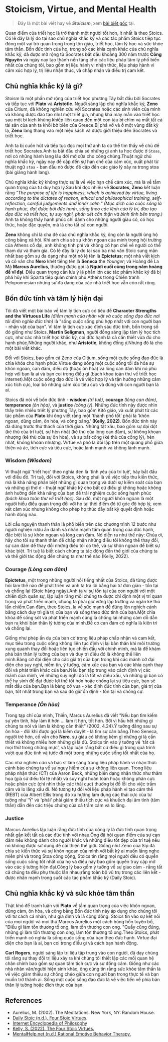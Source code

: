 # Stoicism, Virtue, and Mental Health

> Đây là một bài viết hay về ___Stoicism___, xem [bài biết gốc](https://allpsych.com/stoicism-virtue-and-mental-health/) tại.

Quan điểm của triết học là trở thành một người tốt hơn, ít nhất là theo Stoics. Có lẽ đây là lý do tại sao chủ nghĩa khắc kỷ và các tác phẩm Stoics tiếp tục đóng một vai trò quan trọng trong tôn giáo, triết học, tâm lý học và sức khỏe tâm thần. Bốn đức tính của họ, trong số các khía cạnh khác của chủ nghĩa khắc kỷ, đã được mở rộng từ Socrates bắt đầu khoảng 300 năm trước __Công Nguyên__ và ngày nay tạo thành nền tảng cho các liệu pháp tâm lý phổ biến nhất của chúng tôi, bao gồm trị liệu hành vi nhận thức, liệu pháp hành vi cảm xúc hợp lý, trị liệu nhận thức, và chấp nhận và điều trị cam kết.

## Chủ nghĩa khắc kỷ là gì?

Stoism là một phần mở rộng của triết học phương Tây bắt đầu bởi Socrates và tiếp tục với __Plato__ và __Aristotle__. Người sáng lập chủ nghĩa khắc kỷ, __Zeno__ của Citium, đã không nghiên cứu với Socrates hoặc các sinh viên của mình và không được đào tạo như một triết gia, nhưng khá may mắn vào triết học sau một bi kịch khủng khiếp liên quan đến một con tàu bị chìm và mất tất cả tài sản của anh ta khỏi bờ biển của Greece.Bị phá vỡ và ở một vùng đất kỳ lạ, __Zeno__ lang thang vào một hiệu sách và được giới thiệu đến Socrates và triết học.

Anh ta bị cuốn hút và tiếp tục đọc mọi thứ anh ta có thể tìm thấy về chủ đề triết học Socrates.Anh ta bắt đầu chia sẻ những gì anh ta học được ở `Stoas`, nơi có những hành lang lâu đời mở cửa cho công chúng.Thuật ngữ chủ nghĩa khắc kỷ, ngày nay đề cập đến sự hạn chế của cảm xúc, xuất phát từ thuật ngữ `stoa` - ban đầu nó được đề cập đến các giáo lý xảy ra trong stoa (bài giảng hành lang).

Chủ nghĩa khắc kỷ không thực sự là về việc hạn chế cảm xúc, mà là về tầm quan trọng của tư duy hợp lý.Sau khi đọc nhiều về __Socrates__, __Zeno__ kết luận rằng _"The purpose of life is happiness, which is achieved by virtue, living according to the dictates of reason, ethical and philosophical training, self-reflection, careful judgements and inner calm." (Mục đích của cuộc sống là hạnh phúc, đạt được bởi đức hạnh, sống theo các lệnh của lý trí, đào tạo đạo đức và triết học, tự suy nghĩ, phán xét cẩn thận và bình tĩnh bên trong.)_ Anh ta không thấy hạnh phúc chỉ dành cho những người giàu có, có học thức, hoặc đặc quyền, mà là cho tất cả con người.

__Zeno__ không chỉ là cha đẻ của chủ nghĩa khắc kỷ, ông còn là người ủng hộ công bằng xã hội. Khi anh chia sẻ sự khôn ngoan của mình trong hội trường của Athens cổ đại, anh không tính phí và không có hạn chế về người có thể tham dự và tham gia. Có lẽ đây là lý do tại sao ba nhà văn Stoic sung mãn nhất bao gồm sự đa dạng như một nô lệ tên là __Epictetus__; một nhà viết kịch và cố vấn cho __Nero__ khét tiếng tên là __Seneca__ the _Younger_; và Hoàng đế La Mã __Marcus Aurelius__, thường được gọi là __Người cuối cùng trong năm hoàng đế vĩ đại__. Điều quan trọng cần lưu ý là phần lớn các tác phẩm khắc kỷ đã bị phá hủy khi Sparta tiếp quản chính phủ Athens trong Chiến tranh Peloponnesian nhưng sự đa dạng của các nhà triết học vẫn còn rất rộng.

## Bốn đức tính và tâm lý hiện đại

Tôi đã viết một bài báo về tâm lý tích cực có tiêu đề __Character Strengths and the Virtuous Life__ _(điểm mạnh của nhân vật và cuộc sống đạo đức nơi tôi định nghĩa đức tính)_ là "sống cuộc sống phù hợp nhất với con người bạn - nhân vật của bạn". Vì tâm lý tích cực xác định sáu đức tính, bốn trong số đó giống như Stoics. __Martin Seligman__, người đồng sáng lập tâm lý học tích cực, như các nhà triết học khắc kỷ, coi đức hạnh là cả cần thiết vừa đủ cho hạnh phúc.Những người khác, như __Aristotle__, không đồng ý.Nhưng đó là cho một bài viết khác.

Đối với Stoics, bao gồm cả Zeno của Citium, sống một cuộc sống đạo đức là chìa khóa cho hạnh phúc.Virtue đang sống một cuộc sống tối đa hóa sự khôn ngoan, can đảm, điều độ (hoặc ôn hòa) và lòng can đảm khi nó phù hợp với bạn là ai và bạn coi trọng điều gì (bách khoa toàn thư về triết học internet).Một cuộc sống đạo đức là về việc hợp lý và tận hưởng những cảm xúc tích cực, loại bỏ những cảm xúc tiêu cực và đúng với con người bạn là ai.


Stoics đã nói về bốn đức tính - __wisdom__ _(trí tuệ)_, __courage__ _(lòng can đảm)_, __temperance__ _(ôn hòa)_, và __justice__ _(công lý)_. Những đức tính này được nhìn thấy trên nhiều triết lý phương Tây, bao gồm Kitô giáo, và xuất phát từ các tác phẩm của __Plato__ khi ông viết rằng một 'thành phố tốt' phải là 'khôn ngoan, dũng cảm, ôn hòa, và công bằng.' __(Kelly, 2022)__. Bốn đức tính này đã đứng trước thử thách của thời gian. Những tật xấu, bao gồm sự dại dột (kẻ thù của trí tuệ), sự hèn nhát (kẻ thù của lòng can đảm), sự không khoan nhượng (kẻ thù của sự ôn hòa), và sự bất công (kẻ thù của công lý), hèn nhát, không khoan nhượng. Virtue và phó là đối lập trên một quang phổ giữa thiện và ác, tích cực và tiêu cực, hoặc lành mạnh và không lành mạnh.

### Wisdom _(Wisdom)_

Vì thuật ngữ 'triết học' theo nghĩa đen là 'tình yêu của trí tuệ', hãy bắt đầu với điều đó. Trí tuệ, đối với Stoics, không phải là về việc tiếp thu kiến thức, mà là khả năng phân biệt những gì quan trọng và dưới sự kiểm soát của bạn và những gì thờ ơ - thuật ngữ khắc kỷ cho bất cứ điều gì không hoặc không ảnh hưởng đến khả năng của bạn để trải nghiệm cuộc sống hạnh phúc _(bách khoa toàn thư về triết học)_. Sau đó, một người khôn ngoan là một người hiểu điều quan trọng đối với họ tại thời điểm đó từ góc độ hợp lý, xem xét cảm xúc nhưng không cho phép họ thúc đẩy bất kỳ quyết định hoặc hành động nào.

Lời cầu nguyện thanh thản là phổ biến trên các chương trình 12 bước như người nghiện rượu ẩn danh và nhấn mạnh tầm quan trọng của đức hạnh, đặc biệt là sự khôn ngoan và lòng can đảm. Nó diễn ra như thế này: Chúa ơi, hãy cho tôi sự thanh thản để chấp nhận những điều tôi không thể thay đổi, sự can đảm để thay đổi những điều tôi có thể, và sự khôn ngoan để biết sự khác biệt. Trí tuệ là biết cách chúng ta tác động đến thế giới của chúng ta và thế giới tác động đến chúng ta như thế nào (Kelly, 2022).

### Courage _(Lòng can đảm)_

__Epictetus__, một trong những người nổi tiếng nhất của Stoics, đã từng được hỏi làm thế nào để phát triển và anh ta trả lời bằng hai từ đơn giản - tồn tại và chống lại (Stoic hàng ngày).Anh ta ví sự tồn tại của con người với một chiến dịch quân sự, lập luận rằng mỗi chúng ta được chỉ định một vị trí quan trọng và phát triển mạnh, chúng ta phải giữ vững lập trường và ngăn kẻ thù lấn chiếm.Can đảm, theo Stoics, là về sức mạnh để đứng lên nghịch cảnh bằng cách duy trì giá trị của bạn và sống theo đức tính của bạn.Một chìa khóa để sống sót và phát triển mạnh cũng là chống lại những cám dỗ dẫn bạn ra khỏi bản thân lý tưởng của mình.Để có can đảm có nghĩa là kiên trì và chống lại.

Giống như phép ẩn dụ của bàn cờ trong liệu pháp chấp nhận và cam kết, mục tiêu trong cuộc sống không liên tục định vị lại bản thân khi môi trường xung quanh thay đổi hoặc liên tục chiến đấu với chính mình, mà là để khám phá bản thân lý tưởng của bạn và duy trì điều đó là không thể liên minh.Bảng cờ đại diện cho các giá trị của bạn trong khi các mảnh cờ đại diện cho suy nghĩ, niềm tin, ý tưởng, cảm xúc của bạn và các khía cạnh thay đổi và phát triển khác của bạn.Nếu bạn tập trung vào cách định vị các mảnh của mình, về những suy nghĩ đó là tốt và điều xấu, và những gì bạn có thể hy sinh để đạt được lợi thế tốt hơn hoặc chống lại sự tiêu cực, bạn sẽ mất dấu của bạn.Bạn là bảng cờ vua - xác định đức tính của bạn, giá trị của bạn, tốt nhất trong bạn và sau đó giữ ổn định - tồn tại và chống cự.

### Temperance _(Ôn hòa)_

Trong tạp chí của mình, Thiền, Marcus Aurelius đã viết "Nếu bạn tìm kiếm sự yên tĩnh, hãy làm ít hơn ... làm ít hơn, tốt hơn. Bởi vì hầu hết những gì chúng ta nói và làm là không cần thiết" (2002, 4.24).Ý tưởng đằng sau sự ôn hòa - đôi khi được gọi là kiểm duyệt - là tìm sự cân bằng.Theo Seneca, người trẻ hơn, cố vấn cho __Nero__, sự giàu có không kém gì những gì là cần thiết và không nhiều hơn những gì là đủ. Stoics tin vào ý tưởng về 'tất cả mọi thứ trong chừng mực', và lập luận rằng bất cứ điều gì trong quá trình vượt qua đức tính và tước đi một trong những cuộc sống tốt nhất của họ.

Các nhà nghiên cứu và bác sĩ lâm sàng trong liệu pháp hành vi nhận thức cảnh báo chúng ta về sự nguy hiểm của sự không liên quan. Trong liệu pháp nhận thức (CT) của Aaron Beck, những biến dạng nhận thức như thảm họa (giả sử điều tồi tệ nhất) và suy nghĩ hoàn toàn hoặc không phân cực hoặc phân cực (chỉ nhìn thấy các thái cực) thường bị đổ lỗi cho việc trầm cảm và lo lắng xấu đi. Nó tương tự đối với liệu pháp hành vi tạo cảm thể (REBT) của Albert Ellis trong đó xu hướng lạm dụng các thái cực của tư tưởng như 'Ý' và 'phải' phải giảm thiểu tích cực và khuếch đại âm tính (tâm thần) dẫn đến các triệu chứng của cả trầm cảm và lo lắng.

### Justice

Marcus Aurelius lập luận rằng đức tính của công lý là đức tính quan trọng nhất gắn kết tất cả các đức tính với nhau.Ông đã hỏi quan điểm của sự can đảm nếu không dành cho người khác và những điều tốt đẹp của trí tuệ nếu nó không được sử dụng để cải thiện thế giới. Giống như Zeno của Síp đã chia sẻ kiến thức và sự khôn ngoan của mình với bất kỳ ai muốn lắng nghe miễn phí và trong Stoa công cộng, Stoics tin rằng mọi người đều có quyền sống cuộc sống tốt nhất của họ và điều này bao gồm quyền truy cập mở vào các ý tưởng hiện đại.Công lý bao gồm ý tưởng về sự giao cảm - rằng tất cả chúng ta đều phụ thuộc lẫn nhau;rằng toàn bộ vũ trụ trong các liên kết - được nhấn mạnh trong suốt các tác phẩm khắc kỷ (Daily Stoic).

## Chủ nghĩa khắc kỷ và sức khỏe tâm thần

Thật khó để tranh luận với __Plato__ về tầm quan trọng của việc khôn ngoan, dũng cảm, ôn hòa, và công bằng.Bốn đức tính này áp dụng cho chúng tôi với tư cách cá nhân, như gia đình và là cộng đồng. Stoics tin vào sự kết nối của mọi người và mọi thứ.Marcus Aurelius một cách hùng hồn tuyên bố, "Điều gì làm tổn thương tổ ong, làm tổn thương con ong. "Quầy cũng đúng, những gì làm tổn thương con ong, làm tổn thương tổ ong.Theo Stoics, phát triển mạnh có nghĩa là sống cuộc sống của bạn theo đức hạnh. _Virtue_ đại diện cho bạn là ai, bạn coi trọng điều gì và cách bạn hành động.

__Carl Rogers__, người sáng lập trị liệu tập trung vào con người, đã dạy chúng tôi rằng sự thay đổi trị liệu xảy ra khi chúng tôi thiết lập các mối quan hệ chân chính bao gồm sự quan tâm tích cực và sự đồng cảm. Giống như các nhà nhân văn/người hiện sinh khác, ông cũng tin rằng sức khỏe tâm thần là về việc giảm thiểu sự chồng chéo giữa con người bạn trong thực tế và bạn muốn trở thành ai. Sống một cuộc sống đạo đức là về việc tiến về phía bản thân lý tưởng hoặc đích thực của bạn.

## References

- Aurelius, M. (2002). The Meditations. New York, NY: Random House.
- [Daily Stoic (n.d.). Four Stoic Virtues](https://dailystoic.com/4-stoic-virtues/#:~:text=Virtue%20is%20how%20we%20live%20happy%20and%20free%20lives.&text=If%20we%20were%20to%20describe,temperance%2C%20wisdom%2C%20and%20justice).
- [Internet Encyclopedia of Philosophy](https://iep.utm.edu/stoiceth/)
- [Kelly, S. (2022). The Four Stoic Virtues.](https://classicalwisdom.com/philosophy/stoicism/the-four-stoic-virtues/)
- [MentalHelp.net (n.d.) Rational Emotive Behavior Therapy.](https://www.mentalhelp.net/psychotherapy/rational-emotive-behavior-therapy-rebt/#:~:text=In%20REBT%20thought%2C%20irrational%20beliefs,oughts%E2%80%9D%20)

